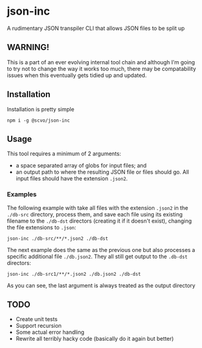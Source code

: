 # json-inc
A rudimentary JSON transpiler CLI that allows JSON files to be split up

## WARNING!
This is a part of an ever evolving internal tool chain and although I'm 
going to try not to change the way it works too much, there may be 
compatability issues when this eventually gets tidied up and updated.

## Installation
Installation is pretty simple

```
npm i -g @scvo/json-inc
```

## Usage
This tool requires a minimum of 2 arguments:
* a space separated array of globs for input files; and
* an output path to where the resulting JSON file or files should go.
All input files should have the extension `.json2`.

### Examples
The following example with take all files with the extension `.json2` in the 
`./db-src` directory, process them, and save each file using its existing 
filename to the `./db-dst` directors (creating it if it doesn't exist), 
changing the file extensions to `.json`:

```
json-inc ./db-src/**/*.json2 ./db-dst
```

The next example does the same as the previous one but also processes a 
specific additional file `./db.json2`. They all still get output to the 
`.db-dst` directors:

```
json-inc ./db-src1/**/*.json2 ./db.json2 ./db-dst
```

As you can see, the last argument is always treated as the output directory

## TODO
* Create unit tests
* Support recursion
* Some actual error handling
* Rewrite all terribly hacky code (basically do it again but better)
